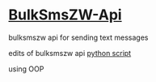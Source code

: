 # [BulkSmsZW-Api](http://www.bulksmsweb.com/)
bulksmszw api for sending text messages

edits of bulksmszw api [python script](http://portal.bulksmsweb.com/sample/samplepy.html)

using OOP
